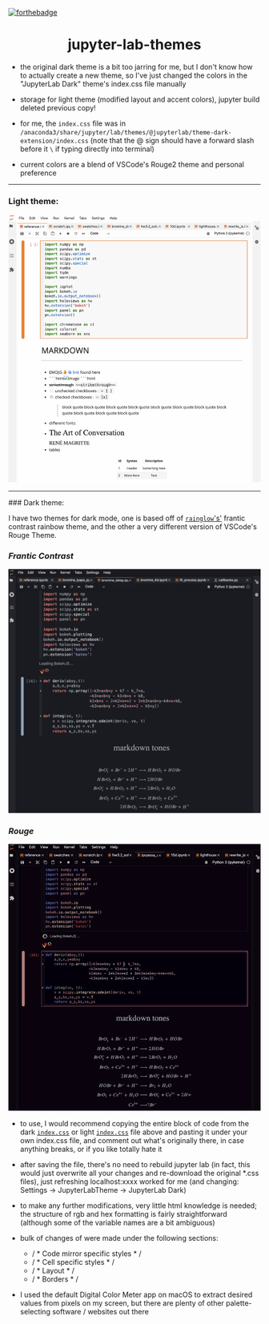[![forthebadge](https://forthebadge.com/images/badges/built-with-love.svg)](https://github.com/atisor73)

# <center>jupyter-lab-themes</center>
- the original dark theme is a bit too jarring for me, but I don't know how to actually create a new theme, so I've just changed the colors in the "JupyterLab Dark" theme's index.css file manually  
- storage for light theme (modified layout and accent colors), jupyter build deleted previous copy! 
- for me, the `index.css` file was in `/anaconda3/share/jupyter/lab/themes/@jupyterlab/theme-dark-extension/index.css` (note that the @ sign should have a forward slash before it `\` if typing directly into terminal)

- current colors are a blend of VSCode's Rouge2 theme and personal preference

<hr>

### Light theme: 

![](example_light_screenshot.png)

<hr>
### Dark theme: 

I have two themes for dark mode, one is based off of [`rainglow`'s'](https://github.com/rainglow) frantic contrast rainbow theme, and the other a very different version of VSCode's Rouge Theme.



### *Frantic Contrast*

![](example_dark_frantic_screenshot.png)

### *Rouge*

![](example_dark_rouge_screenshot.png)


- to use, I would recommend copying the entire block of code from the dark [`index.css`](https://github.com/atisor73/jupyter-lab-themes/blob/master/theme-dark-extension/index.css) or light [`index.css`](https://github.com/atisor73/jupyter-lab-themes/blob/master/theme-light-extension/index.css) file above and pasting it under your own index.css file, and comment out what's originally there, in case anything breaks, or if you like totally hate it

- after saving the file, there's no need to rebuild jupyter lab (in fact, this would just overwrite all your changes and re-download the original *.css files), just refreshing localhost:xxxx worked for me (and changing: Settings &rarr; JupyterLabTheme &rarr; JupyterLab Dark)

- to make any further modifications, very little html knowledge is needed; the structure of rgb and hex formatting is fairly straightforward (although some of the variable names are a bit ambiguous)

- bulk of changes of were made under the following sections:
    - / * Code mirror specific styles * /
    - / * Cell specific styles * /
    - / * Layout * /
    - / * Borders * /


- I used the default Digital Color Meter app on macOS to extract desired values from pixels on my screen, but there are plenty of other palette-selecting software / websites out there 


